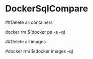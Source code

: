 # DockerSqlCompare



##Delete all containers

docker rm $(docker ps -a -q)

##Delete all images 

#docker rmi $(docker images -q)
